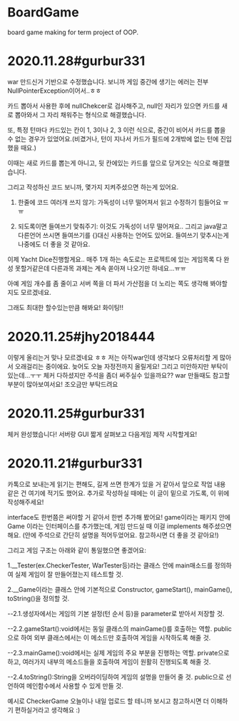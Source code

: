 # BoardGame
board game making for term project of OOP.

# 2020.11.28#gurbur331

war 만드신거 기반으로 수정했습니다. 보니까 게임 중간에 생기는 에러는 전부 NullPointerException이어서..ㅎㅎ

카드 뽑아서 사용한 후에 nullChekcer로 검사해주고, null인 자리가 있으면 카드를 새로 뽑아와서 그 자리 채워주는 형식으로 해결했습니다.

또, 특정 턴마다 카드있는 칸이 1, 3이나 2, 3 이런 식으로, 중간이 비어서 카드를 뽑을 수 없는 경우가 있었어요.(비겼거나, 턴이 지나서 카드가 필드에 2개밖에 없는 턴에 진입했을 때요.)

이때는 새로 카드를 뽑는게 아니고, 뒷 칸에있는 카드를 앞으로 당겨오는 식으로 해결했습니다.

그리고 작성하신 코드 보니까, 몇가지 지켜주셨으면 하는게 있어요.

1. 한줄에 코드 여러개 쓰지 않기: 가독성이 너무 떨어져서 읽고 수정하기 힘들어요 ㅠㅠ

2. 되도록이면 들여쓰기 맞춰주기: 이것도 가독성이 너무 떨어져요.. 그리고 java말고 다른언어 쓰시면 들여쓰기를 {}대신 사용하는 언어도 있어요. 들여쓰기 맞추시는게 나중에도 더 좋을 것 같아요.

이제 Yacht Dice진행할게요.. 매주 1개 하는 속도로는 프로젝트에 있는 게임목록 다 완성 못할거같은데 다른과목 과제는 계속 쏟아져 나오기만 하네요...ㅠㅠ

아예 게임 개수를 좀 줄이고 서버 쪽을 더 파서 가산점을 더 노리는 쪽도 생각해 봐야할지도 모르겠네요.

그래도 최대한 할수있는만큼 해봐요! 화이팅!!

# 2020.11.25#jhy2018444

이렇게 올리는거 맞나 모르겠네요 ㅎㅎ 저는 아직war인데 생각보다 오류처리할 게 많아서 오래걸리는 중이에요. 늦어도 오늘 자정전까지 올릴게요!
그리고 미안하지만 부탁이 있는데...ㅜㅜ 체커 다하셨지만 주석을 좀더 써주실수 있을까요?? war 만들때도 참고할 부분이 많아보여서요! 조오금만 부탁드려요

# 2020.11.25#gurbur331

체커 완성했습니다! 서버랑 GUI 짧게 살펴보고 다음게임 제작 시작할게요!

# 2020.11.21#gurbur331

카톡으로 보내는게 읽기는 편해도, 길게 쓰면 한계가 있을 거 같아서 앞으로 작업 내용 같은 건 여기에 적기도 했어요. 추가로 작성하실 때에는 이 글이 밑으로 가도록, 이 위에 작성해주세요!

interface도 한번쯤은 써야할 거 같아서 한번 추가해 봤어요!
game이라는 패키지 안에 Game 이라는 인터페이스를 추가했는데, 게임 만드실 때 이걸 implements 해주셨으면 해요.
(안에 주석으로 간단히 설명을 적어두었어요. 참고하시면 더 좋을 것 같아요!)

그리고 게임 구조는 아래와 같이 통일했으면 좋겠어요:

1.__Tester(ex.CheckerTester, WarTester등)라는 클래스 안에 main매소드를 정의하여 실제 게임이 잘 만들어졌는지 테스트할 것.

2.__Game이라는 클래스 안에 기본적으로 Constructor, gameStart(), mainGame(), toString()을 정의할 것.

--2.1.생성자에서는 게임의 기본 설정(턴 순서 등)을 parameter로 받아서 저장할 것.
 
--2.2.gameStart():void에서는 동일 클래스의 mainGame()를 호출하는 역할. public으로 하여 외부 클래스에서는 이 메소드만 호출하여 게임을 시작하도록 해줄 것.
 
--2.3.mainGame():void에서는 실제 게임의 주요 부분을 진행하는 역할. private으로 하고, 여러가지 내부의 메소드들을 호출하여 게임이 원활히 진행되도록 해줄 것.
 
--2.4.toString():String을 오버라이딩하여 게임의 설명을 만들어 줄 것. public으로 선언하여 메인함수에서 사용할 수 있게 만들 것.

예시로 CheckerGame 오늘이나 내일 업로드 할 테니까 보시고 참고하시면 더 이해하기 편하실거라고 생각해요 :)
